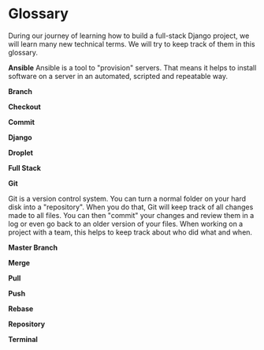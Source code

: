 # Glossary

During our journey of learning how to build a full-stack Django project,
we will learn many new technical terms. We will try to keep track of them
in this glossary.

**Ansible**
Ansible is a tool to "provision" servers. That means it helps to install
software on a server in an automated, scripted and repeatable way.

**Branch**

**Checkout**

**Commit**

**Django**

**Droplet**

**Full Stack**

**Git**

Git is a version control system. You can turn a normal folder on your hard disk
into a "repository". When you do that, Git will keep track of all changes made
to all files. You can then "commit" your changes and review them in a log or
even go back to an older version of your files. When working on a project with
a team, this helps to keep track about who did what and when.

**Master Branch**

**Merge**

**Pull**

**Push**

**Rebase**

**Repository**

**Terminal**
